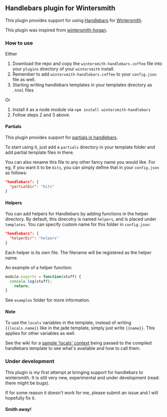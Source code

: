 ## Handlebars plugin for Wintersmith
This plugin provides support for using [Handlebars](http://handlebarsjs.com) for [Wintersmith](http://wintersmith.io).

This plugin was inspired from [wintersmith-hogan](https://github.com/sfrdmn/wintersmith-hogan).

### How to use
Either

1. Download the repo and copy the `wintersmith-handlebars.coffee` file into your `plugins` directory of your `wintersmith` install.
2. Remember to add `wintersmith-handlebars.coffee` to your `config.json` file as well.
3. Starting writing handlebars templates in your templates directory as `.html` files

Or

1. Install it as a node module via `npm install wintersmith-handlebars`
2. Follow steps 2 and 3 above.

#### Partials
This plugin provides support for [partials in handlebars](https://github.com/wycats/handlebars.js/#partials).

To start using it, just add a `partials` directory in your template folder and add partial template files in there.

You can also rename this file to any other fancy name you would like. For eg, if you want it to be `bits`, you can simply define that in your `config.json` as follows:

```json
"handlebars": {
  "partialDir": "bits"
}
```
#### Helpers
You can add helpers for Handlebars by adding functions in the helper directory. By default, this direcotry is named `helpers`, and is placed under `templates`. You can specify custom name for this folder in `config.json`:
```json
"handlebars": {
  "helperDir": "helpers"
}
```

Each helper is its own file. The filename will be registered as the helper name.

An example of a helper function:
```js
module.exports = function(stuff) {
  console.log(stuff);
    return;
}
```
See `examples` folder for more information.

#### Note
To use the `locals` variables in the template, instead of writing `{{locals.name}}` like in the jade template, simply just write `{{name}}`. This applies for other variables as well.

See the wiki for a [sample 'locals' context](https://github.com/tnguyen14/wintersmith-handlebars/wiki/Sample-locals-variables) being passed to the compiled handlebars template to see what's available and how to call them.

### Under development
This plugin is my first attempt at bringing support for handlebars to wintersmith. It is still very new, experimental and under development (read: there might be bugs).

If for some reason it doesn't work for me, please submit an issue and I will hopefully fix it.

#### Smith away!
